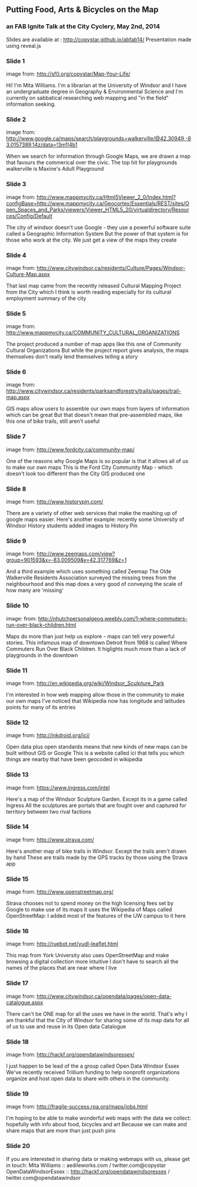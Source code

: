 ## Putting Food, Arts & Bicycles on the Map
### an FAB Ignite Talk at the City Cyclery, May 2nd, 2014

Slides are available at : http://copystar.github.io/abfab14/
Presentation made using reveal.js

### Slide 1
image from: http://sf0.org/copystar/Map-Your-Life/

Hi! I'm Mita Williams. I'm a librarian at the University of Windsor
and I have an undergraduate degree in Geography & Environmental Science and
I'm currently on sabbatical researching web mapping and "in the field" information seeking.

### Slide 2
image from: http://www.google.ca/maps/search/playgrounds+walkerville/@42.30949,-83.0157389,14z/data=!3m1!4b1

When we search for information through Google Maps, 
we are drawn a map that favours the commerical over the civic.
The top hit for playgrounds walkerville is Maxine's Adult Playground

### Slide 3
image from: http://www.mappmycity.ca/Html5Viewer_2_0/Index.html?configBase=http://www.mappmycity.ca/Geocortex/Essentials/REST/sites/Open_Spaces_and_Parks/viewers/Viewer_HTML5_20/virtualdirectory/Resources/Config/Default
				        
The city of windsor doesn't use Google - they use a powerful software suite called a Geographic Information System
But the power of that system is for those who work at the city. We just get a view of the maps they create

### Slide 4
image from: http://www.citywindsor.ca/residents/Culture/Pages/Windsor-Culture-Map.aspx
				    
That last map came from the recently released Cultural Mapping Project from the City
which I think is worth reading especially for its cultural employment summary of the city

### Slide 5
image from: http://www.mappmycity.ca/COMMUNITY_CULTURAL_ORGANIZATIONS
				    
The project produced a number of map apps like this one of Community Cultural Organizations
But while the project report gives analysis, the maps themselves don't really lend themselves telling a story

### Slide 6
image from: http://www.citywindsor.ca/residents/parksandforestry/trails/pages/trail-map.aspx
				    
GIS maps allow users to assemble our own maps from layers of information which can be great
But that doesn't mean that pre-assembled maps, like this one of bike trails, still aren't useful

### Slide 7
image from: http://www.fordcity.ca/community-map/

One of the reasons why Google Maps is so popular is that it allows all of us to make our own maps
This is the Ford City Community Map - which doesn't look too different than the City GIS produced one

### Slide 8
image from: http://www.historypin.com/
				        
There are a variety of other web services that make the mashing up of google maps easier.
Here's another example: recently some University of Windsor History students added images to History Pin

### Slide 9
image from: http://www.zeemaps.com/view?group=901593&x=-83.009509&y=42.317769&z=1
				        
And a third example which uses something called Zeemap
The Olde Walkerville Residents Association surveyed the missing trees from the neighbourhood
and this map does a very good of conveying the scale of how many are 'missing'

### Slide 10
image: from: http://nhutchpersonalgeog.weebly.com/1-where-commuters-run-over-black-children.html
				        
Maps do more than just help us explore - maps can tell very powerful stories. 
This infamous map of downtown Detroit from 1968 is called Where Commuters Run Over Black Children.
It higlights much more than a lack of playgrounds in the downtown

### Slide 11
image from: http://en.wikipedia.org/wiki/Windsor_Sculpture_Park
				        
I'm interested in how web mapping allow those in the community to make our own maps 
I've noticed that Wikipedia now has longitude and latitudes points for many of its entries

### Slide 12
image from: http://inkdroid.org/ici/
				        
Open data plus open standards means that new kinds of new maps can be built without GIS or Google
This is a website called ici that tells you which things are nearby that have been geocoded in wikipedia

### Slide 13
image from: https://www.ingress.com/intel
				        
Here's a map of the Windsor Sculpture Garden. Except its in a game called Ingress
All the sculptures are portals that are fought over and captured for territory between two rival factions 

### Slide 14
image from: http://www.strava.com/
				        
Here's another map of bike trails in Windsor. Except the trails aren't drawn by hand
These are trails made by the GPS tracks by those using the Strava app

### Slide 15
image from: http://www.openstreetmap.org/
				        
Strava chooses not to spend money on the high licensing fees set by Google to make use of its maps
It uses the Wikipedia of Maps called OpenStreetMap: I added most of the features of the UW campus to it here

### Slide 16
image from: http://ruebot.net/yudl-leaflet.html
				        
This map from York University also uses OpenStreetMap and make browsing a digital collection more intuitive
I don't have to search all the names of the places that are near where I live

### Slide 17
image from: http://www.citywindsor.ca/opendata/pages/open-data-catalogue.aspx
				        
There can't be ONE map for all the uses we have in the world.
That's why I am thankful that the City of Windsor for sharing some of its map data 
for all of us to use and reuse in its Open data Catalogue

### Slide 18
image from: http://hackf.org/opendatawindsoressex/
				        
I just happen to be lead of the a group called Open Data Windsor Essex
We've recently received Trillium funding to help nonprofit organizations organize and host 
open data to share with others in the community.

### Slide 19
image from: http://fragile-success.rpa.org/maps/jobs.html
				        
I'm hoping to be able to make wonderful web maps with the data we collect: 
hopefully with info about food, bicycles and art
Because we can make and share maps that are more than just push pins

### Slide 20
If you are interested in sharing data or making webmaps with us, please get in touch:
Mita Williams :: aedileworks.com / twitter.com@copystar
OpenDataWindsorEssex :: http://hackf.org/opendatawindsoressex / twitter.com@opendatawindsor

